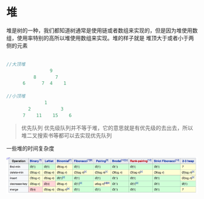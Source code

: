 # 堆
堆是树的一种，我们都知道树通常是使用链或者数组来实现的，但是因为堆使用数组，使用率特别的高所以堆使用数组来实现。堆的样子就是 堆顶大于或者小于两侧的元素

```go

//大顶堆
                9
          8       7
      6      7  4    1

//小顶堆
              1
        2           3
      7    11    15    6
```
> 优先队列
优先级队列并不等于堆，它的意思就是有优先级的去出去，所以堆二叉搜索书等都可以去实现优先队列

一些堆的时间复杂度

![1.3](./1.3.png)
